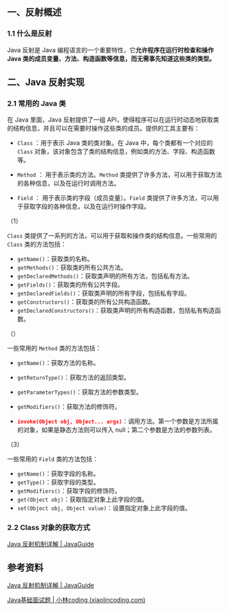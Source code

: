 ## 一、反射概述

### 1.1 什么是反射

Java 反射是 Java 编程语言的一个重要特性，它**允许程序在运行时检查和操作 Java 类的成员变量、方法、构造函数等信息，而无需事先知道这些类的类型。**





## 二、Java 反射实现

### 2.1 常用的 Java 类

在 Java 里面，Java 反射提供了一组 API，使得程序可以在运行时动态地获取类的结构信息，并且可以在需要时操作这些类的成员。提供的工具主要有：

- `Class` ：用于表示 Java 类的类对象。在 Java 中，每个类都有一个对应的 `Class` 对象，该对象包含了类的结构信息，例如类的方法、字段、构造函数等。

- `Method` ： 用于表示类的方法。`Method` 类提供了许多方法，可以用于获取方法的各种信息，以及在运行时调用方法。
-  `Field` ： 用于表示类的字段（成员变量）。`Field` 类提供了许多方法，可以用于获取字段的各种信息，以及在运行时操作字段。

（1）

`Class` 类提供了一系列的方法，可以用于获取和操作类的结构信息。一些常用的 `Class` 类的方法包括：

- `getName()`：获取类的名称。
- `getMethods()`：获取类的所有公共方法。
- `getDeclaredMethods()`：获取类声明的所有方法，包括私有方法。
- `getFields()`：获取类的所有公共字段。
- `getDeclaredFields()`：获取类声明的所有字段，包括私有字段。
- `getConstructors()`：获取类的所有公共构造函数。
- `getDeclaredConstructors()`：获取类声明的所有构造函数，包括私有构造函数。

（）

一些常用的 `Method` 类的方法包括：

- `getName()`：获取方法的名称。

- `getReturnType()`：获取方法的返回类型。

- `getParameterTypes()`：获取方法的参数类型。

- `getModifiers()`：获取方法的修饰符。

- <font color="red">**`invoke(Object obj, Object... args)`**</font>：调用方法。第一个参数是方法所属的对象，如果是静态方法则可以传入 null；第二个参数是方法的参数列表。

  

（3）

一些常用的 `Field` 类的方法包括：

- `getName()`：获取字段的名称。
- `getType()`：获取字段的类型。
- `getModifiers()`：获取字段的修饰符。
- `get(Object obj)`：获取指定对象上此字段的值。
- `set(Object obj, Object value)`：设置指定对象上此字段的值。





### 2.2 Class 对象的获取方式

[Java 反射机制详解 | JavaGuide](https://javaguide.cn/java/basis/reflection.html#反射实战)











## 参考资料

[Java 反射机制详解 | JavaGuide](https://javaguide.cn/java/basis/reflection.html)

[Java基础面试题 | 小林coding (xiaolincoding.com)](https://xiaolincoding.com/interview/java.html#什么是反射)